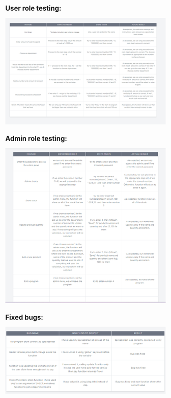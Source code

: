 ## User role testing:

![User_Testing_Table](/readme_images/user_table.png)

## Admin role testing:

![Admin_Testing_Table](/readme_images/admin_table.png)

## Fixed bugs:

![Fixed_Bugs](/readme_images/fixed_bugs.png)